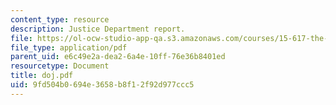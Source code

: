 ```yaml
---
content_type: resource
description: Justice Department report.
file: https://ol-ocw-studio-app-qa.s3.amazonaws.com/courses/15-617-the-law-of-corporate-finance-and-financial-markets-spring-2004/9fd504b0694e3658b8f12f92d977ccc5_doj.pdf
file_type: application/pdf
parent_uid: e6c49e2a-dea2-6a4e-10ff-76e36b8401ed
resourcetype: Document
title: doj.pdf
uid: 9fd504b0-694e-3658-b8f1-2f92d977ccc5
---
```

